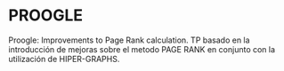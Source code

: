# PROOGLE
Proogle: Improvements to Page Rank calculation.
TP basado en la introducción de mejoras sobre el metodo PAGE RANK
en conjunto con la utilización de HIPER-GRAPHS.


